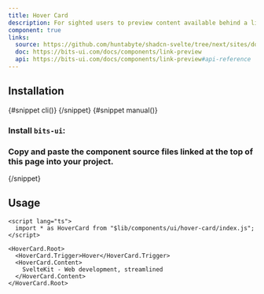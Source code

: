 ```yaml
---
title: Hover Card
description: For sighted users to preview content available behind a link.
component: true
links:
  source: https://github.com/huntabyte/shadcn-svelte/tree/next/sites/docs/src/lib/registry/ui/link-preview
  doc: https://bits-ui.com/docs/components/link-preview
  api: https://bits-ui.com/docs/components/link-preview#api-reference
---
```


<script>
  import { ComponentPreview, PMAddComp, PMInstall, Step, Steps, InstallTabs } from '$lib/components/docs';
</script>

<ComponentPreview name="hover-card-demo">

<div></div>

</ComponentPreview>

## Installation

<InstallTabs>
{#snippet cli()}
<PMAddComp name="hover-card" />
{/snippet}
{#snippet manual()}
<Steps>

### Install `bits-ui`:

<PMInstall command="bits-ui -D" />

### Copy and paste the component source files linked at the top of this page into your project.

</Steps>
{/snippet}
</InstallTabs>

## Usage

```svelte
<script lang="ts">
  import * as HoverCard from "$lib/components/ui/hover-card/index.js";
</script>

<HoverCard.Root>
  <HoverCard.Trigger>Hover</HoverCard.Trigger>
  <HoverCard.Content>
    SvelteKit - Web development, streamlined
  </HoverCard.Content>
</HoverCard.Root>
```

